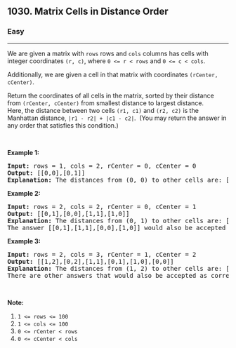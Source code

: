 <h2>1030. Matrix Cells in Distance Order</h2><h3>Easy</h3><hr><div><p>We are given a matrix with <code>rows</code> rows and <code>cols</code> columns has cells with integer coordinates&nbsp;<code>(r, c)</code>, where <code>0 &lt;= r &lt; rows</code> and <code>0 &lt;= c &lt; cols</code>.</p>

<p>Additionally, we are given a cell in that matrix with coordinates&nbsp;<code>(rCenter, cCenter)</code>.</p>

<p>Return the coordinates of&nbsp;all cells in the matrix, sorted by their distance from <code>(rCenter, cCenter)</code>&nbsp;from smallest distance to largest distance.&nbsp; Here,&nbsp;the distance between two cells <code>(r1, c1)</code> and <code>(r2, c2)</code> is the Manhattan distance,&nbsp;<code>|r1 - r2| + |c1 - c2|</code>.&nbsp; (You may return the answer in any order that satisfies this condition.)</p>

<p>&nbsp;</p>

<div>
<p><strong>Example 1:</strong></p>

<pre><strong>Input: </strong>rows = <span id="example-input-1-1">1</span>, cols = <span id="example-input-1-2">2</span>, rCenter = <span id="example-input-1-3">0</span>, cCenter = <span id="example-input-1-4">0</span>
<strong>Output: </strong><span id="example-output-1">[[0,0],[0,1]]
<strong>Explanation:</strong> The distances from (0, 0) to other cells are: [0,1]</span>
</pre>

<div>
<p><strong>Example 2:</strong></p>

<pre><strong>Input: </strong>rows = <span id="example-input-2-1">2</span>, cols = <span id="example-input-2-2">2</span>, rCenter = <span id="example-input-2-3">0</span>, cCenter = <span id="example-input-2-4">1</span>
<strong>Output: </strong><span id="example-output-2">[[0,1],[0,0],[1,1],[1,0]]
</span><span id="example-output-1"><strong>Explanation:</strong> The distances from (0, 1) to other cells are:</span><span> [0,1,1,2]</span>
The answer [[0,1],[1,1],[0,0],[1,0]] would also be accepted as correct.
</pre>

<div>
<p><strong>Example 3:</strong></p>

<pre><strong>Input: </strong>rows = <span id="example-input-3-1">2</span>, cols = <span id="example-input-3-2">3</span>, rCenter = <span id="example-input-3-3">1</span>, cCenter = <span id="example-input-3-4">2</span>
<strong>Output: </strong><span id="example-output-3">[[1,2],[0,2],[1,1],[0,1],[1,0],[0,0]]</span>
<span id="example-output-1"><strong>Explanation:</strong> The distances from (1, 2) to other cells are:</span><span> [0,1,1,2,2,3]</span>
There are other answers that would also be accepted as correct, such as [[1,2],[1,1],[0,2],[1,0],[0,1],[0,0]].
</pre>

<p>&nbsp;</p>

<p><strong><span>Note:</span></strong></p>

<ol>
	<li><code>1 &lt;= rows &lt;= 100</code></li>
	<li><code>1 &lt;= cols &lt;= 100</code></li>
	<li><code>0 &lt;= rCenter &lt; rows</code></li>
	<li><code>0 &lt;= cCenter &lt; cols</code></li>
</ol>
</div>
</div>
</div>
</div>